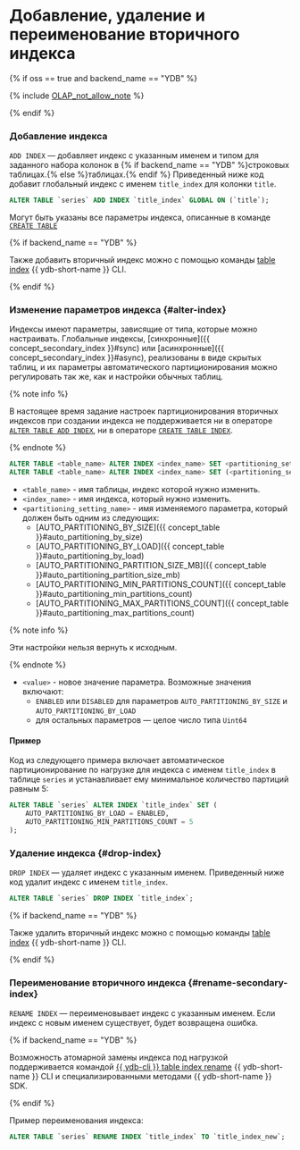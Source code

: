 # Добавление, удаление и переименование вторичного индекса

{% if oss == true and backend_name == "YDB" %}

{% include [OLAP_not_allow_note](../../../../_includes/not_allow_for_olap_note.md) %}

{% endif %}

### Добавление индекса

```ADD INDEX``` — добавляет индекс с указанным именем и типом для заданного набора колонок в {% if backend_name == "YDB" %}строковых таблицах.{% else %}таблицах.{% endif %} Приведенный ниже код добавит глобальный индекс с именем ```title_index``` для колонки ```title```.

```sql
ALTER TABLE `series` ADD INDEX `title_index` GLOBAL ON (`title`);
```

Могут быть указаны все параметры индекса, описанные в команде [`CREATE TABLE`](../create_table.md#secondary_index)

{% if backend_name == "YDB" %}

Также добавить вторичный индекс можно с помощью команды [table index](../../../../reference/ydb-cli/commands/secondary_index.md#add) {{ ydb-short-name }} CLI.

{% endif %}

### Изменение параметров индекса {#alter-index}

Индексы имеют параметры, зависящие от типа, которые можно настраивать. Глобальные индексы, [синхронные]({{ concept_secondary_index }}#sync) или [асинхронные]({{ concept_secondary_index }}#async), реализованы в виде скрытых таблиц, и их параметры автоматического партиционирования можно регулировать так же, как и настройки обычных таблиц.

{% note info %}

В настоящее время задание настроек партиционирования вторичных индексов при создании индекса не поддерживается ни в операторе [`ALTER TABLE ADD INDEX`](#add-index), ни в операторе [`CREATE TABLE INDEX`](../create_table.md#secondary_index).

{% endnote %}

```sql
ALTER TABLE <table_name> ALTER INDEX <index_name> SET <partitioning_setting_name> <value>;
ALTER TABLE <table_name> ALTER INDEX <index_name> SET (<partitioning_setting_name_1> = <value_1>, ...);
```

* `<table_name>` - имя таблицы, индекс которой нужно изменить. 
* `<index_name>` - имя индекса, который нужно изменить.
* `<partitioning_setting_name>` - имя изменяемого параметра, который должен быть одним из следующих:
  * [AUTO_PARTITIONING_BY_SIZE]({{ concept_table }}#auto_partitioning_by_size)
  * [AUTO_PARTITIONING_BY_LOAD]({{ concept_table }}#auto_partitioning_by_load)
  * [AUTO_PARTITIONING_PARTITION_SIZE_MB]({{ concept_table }}#auto_partitioning_partition_size_mb)
  * [AUTO_PARTITIONING_MIN_PARTITIONS_COUNT]({{ concept_table }}#auto_partitioning_min_partitions_count)
  * [AUTO_PARTITIONING_MAX_PARTITIONS_COUNT]({{ concept_table }}#auto_partitioning_max_partitions_count)

{% note info %}

Эти настройки нельзя вернуть к исходным.

{% endnote %}

* `<value>` - новое значение параметра. Возможные значения включают:
    * `ENABLED` или `DISABLED` для параметров `AUTO_PARTITIONING_BY_SIZE` и `AUTO_PARTITIONING_BY_LOAD`
    * для остальных параметров — целое число типа `Uint64`

#### Пример

Код из следующего примера включает автоматическое партиционирование по нагрузке для индекса с именем `title_index` в таблице `series` и устанавливает ему минимальное количество партиций равным 5:
```sql
ALTER TABLE `series` ALTER INDEX `title_index` SET (
    AUTO_PARTITIONING_BY_LOAD = ENABLED,
    AUTO_PARTITIONING_MIN_PARTITIONS_COUNT = 5
);
```

### Удаление индекса {#drop-index}

```DROP INDEX``` — удаляет индекс с указанным именем. Приведенный ниже код удалит индекс с именем ```title_index```.

```sql
ALTER TABLE `series` DROP INDEX `title_index`;
```

{% if backend_name == "YDB" %}

Также удалить вторичный индекс можно с помощью команды [table index](../../../../reference/ydb-cli/commands/secondary_index.md#drop) {{ ydb-short-name }} CLI.

{% endif %}

### Переименование вторичного индекса {#rename-secondary-index}

`RENAME INDEX` — переименовывает индекс с указанным именем. Если индекс с новым именем существует, будет возвращена ошибка.

{% if backend_name == "YDB" %}

Возможность атомарной замены индекса под нагрузкой поддерживается командой [{{ ydb-cli }} table index rename](../../../../reference/ydb-cli/commands/secondary_index.md#rename) {{ ydb-short-name }} CLI и специализированными методами {{ ydb-short-name }} SDK.

{% endif %}

Пример переименования индекса:

```sql
ALTER TABLE `series` RENAME INDEX `title_index` TO `title_index_new`;
```